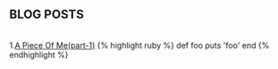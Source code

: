 ## BLOG POSTS
<br/>1.[A Piece Of Me(part-1)](Poem.md)
{% highlight ruby %}
def foo
  puts 'foo'
end
{% endhighlight %}
